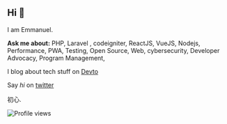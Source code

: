 ## Hi 👋
I am Emmanuel.

**Ask me about:** PHP, Laravel , codeigniter, ReactJS, VueJS, Nodejs, Performance, PWA, Testing, Open Source, Web, cybersecurity, Developer Advocacy, Program Management, 
 

I blog about tech stuff on [Devto](https://dev.to/gr8nexx)

Say *hi* on [twitter](https://twitter.com/gr8nexx)

初心.


![Profile views](https://gpvc.arturio.dev/emmyabba)